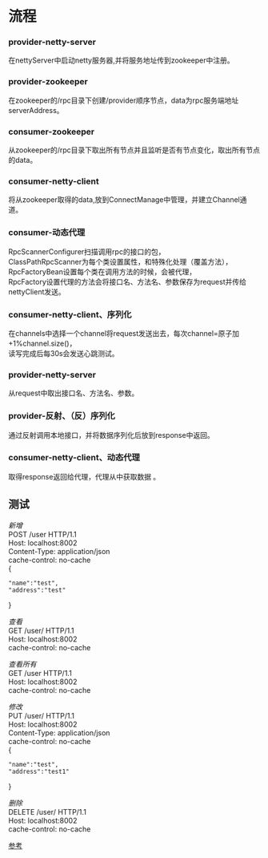 # 流程
### provider-netty-server
在nettyServer中启动netty服务器,并将服务地址传到zookeeper中注册。
### provider-zookeeper
在zookeeper的/rpc目录下创建/provider顺序节点，data为rpc服务端地址serverAddress。
### consumer-zookeeper
从zookeeper的/rpc目录下取出所有节点并且监听是否有节点变化，取出所有节点的data。
### consumer-netty-client
将从zookeeper取得的data,放到ConnectManage中管理，并建立Channel通道。


### consumer-动态代理
RpcScannerConfigurer扫描调用rpc的接口的包，  
ClassPathRpcScanner为每个类设置属性，和特殊化处理（覆盖方法），  
RpcFactoryBean设置每个类在调用方法的时候，会被代理，  
RpcFactory设置代理的方法会将接口名、方法名、参数保存为request并传给nettyClient发送。
### consumer-netty-client、序列化
在channels中选择一个channel将request发送出去，每次channel=原子加+1%channel.size()，  
读写完成后每30s会发送心跳测试。
### provider-netty-server
从request中取出接口名、方法名、参数。
### provider-反射、（反）序列化
通过反射调用本地接口，并将数据序列化后放到response中返回。
### consumer-netty-client、动态代理
取得response返回给代理，代理从中获取数据  。

## 测试
*新增*  
POST /user HTTP/1.1  
Host: localhost:8002  
Content-Type: application/json  
cache-control: no-cache  
{

	"name":"test",
	"address":"test"
}

*查看*  
GET /user/<userId> HTTP/1.1  
Host: localhost:8002  
cache-control: no-cache  

*查看所有*  
GET /user HTTP/1.1  
Host: localhost:8002  
cache-control: no-cache  

*修改*  
PUT /user/<userId> HTTP/1.1  
Host: localhost:8002  
Content-Type: application/json  
cache-control: no-cache  
{

	"name":"test",
	"address":"test1"
}

*删除*  
DELETE /user/<userId> HTTP/1.1  
Host: localhost:8002  
cache-control: no-cache  

[参考](https://juejin.im/post/5c6d7640f265da2de80f5e9c#heading-10)